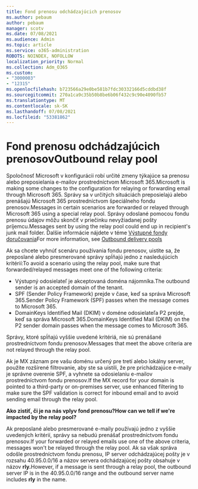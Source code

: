 ```yaml
---
title: Fond prenosu odchádzajúcich prenosov
ms.author: pebaum
author: pebaum
manager: scotv
ms.date: 07/08/2021
ms.audience: Admin
ms.topic: article
ms.service: o365-administration
ROBOTS: NOINDEX, NOFOLLOW
localization_priority: Normal
ms.collection: Adm_O365
ms.custom:
- "3000003"
- "12315"
ms.openlocfilehash: b723566a29e0be581b7fdc30332166d5cddbd38f
ms.sourcegitcommit: 270a1ca9c35b50b8be6b06f432c9c90e4090fb57
ms.translationtype: MT
ms.contentlocale: sk-SK
ms.lasthandoff: 07/08/2021
ms.locfileid: "53381862"
---
```

# <a name="outbound-relay-pool"></a><span data-ttu-id="12b7c-102">Fond prenosu odchádzajúcich prenosov</span><span class="sxs-lookup"><span data-stu-id="12b7c-102">Outbound relay pool</span></span>

<span data-ttu-id="12b7c-103">Spoločnosť Microsoft v konfigurácii robí určité zmeny týkajúce sa prenosu alebo preposielania e-mailov prostredníctvom Microsoft 365.</span><span class="sxs-lookup"><span data-stu-id="12b7c-103">Microsoft is making some changes to the configuration for relaying or forwarding email through Microsoft 365.</span></span> <span data-ttu-id="12b7c-104">Správy sa v určitých situáciách preposielajú alebo prenášajú Microsoft 365 prostredníctvom špeciálneho fondu prenosov.</span><span class="sxs-lookup"><span data-stu-id="12b7c-104">Messages in certain scenarios are forwarded or relayed through Microsoft 365 using a special relay pool.</span></span> <span data-ttu-id="12b7c-105">Správy odoslané pomocou fondu prenosu údajov môžu skončiť v priečinku nevyžiadanej pošty príjemcu.</span><span class="sxs-lookup"><span data-stu-id="12b7c-105">Messages sent by using the relay pool could end up in recipient's junk mail folder.</span></span> <span data-ttu-id="12b7c-106">Ďalšie informácie nájdete v téme [Výstupné fondy doručovania](/microsoft-365/security/office-365-security/high-risk-delivery-pool-for-outbound-messages#relay-pool)</span><span class="sxs-lookup"><span data-stu-id="12b7c-106">For more information, see [Outbound delivery pools](/microsoft-365/security/office-365-security/high-risk-delivery-pool-for-outbound-messages#relay-pool)</span></span>

<span data-ttu-id="12b7c-107">Ak sa chcete vyhnúť scenáru používania fondu prenosov, uistite sa, že preposlané alebo presmerované správy spĺňajú jedno z nasledujúcich kritérií:</span><span class="sxs-lookup"><span data-stu-id="12b7c-107">To avoid a scenario using the relay pool, make sure that forwarded/relayed messages meet one of the following criteria:</span></span>

- <span data-ttu-id="12b7c-108">Výstupný odosielateľ je akceptovaná doména nájomníka.</span><span class="sxs-lookup"><span data-stu-id="12b7c-108">The outbound sender is an accepted domain of the tenant.</span></span>
- <span data-ttu-id="12b7c-109">SPF (Sender Policy Framework) prejde v čase, keď sa správa Microsoft 365.</span><span class="sxs-lookup"><span data-stu-id="12b7c-109">Sender Policy Framework (SPF) passes when the message comes to Microsoft 365.</span></span>
- <span data-ttu-id="12b7c-110">DomainKeys Identified Mail (DKIM) v doméne odosielateľa P2 prejde, keď sa správa Microsoft 365.</span><span class="sxs-lookup"><span data-stu-id="12b7c-110">DomainKeys Identified Mail (DKIM) on the P2 sender domain passes when the message comes to Microsoft 365.</span></span>
 
<span data-ttu-id="12b7c-111">Správy, ktoré spĺňajú vyššie uvedené kritériá, nie sú prenášané prostredníctvom fondu prenosov.</span><span class="sxs-lookup"><span data-stu-id="12b7c-111">Messages that meet the above criteria are not relayed through the relay pool.</span></span>

<span data-ttu-id="12b7c-112">Ak je MX záznam pre vašu doménu určený pre tretí alebo lokálny server, použite rozšírené filtrovanie, aby ste sa uistili, že pre prichádzajúce e-maily je správne overenie SPF, a vyhnete sa odosielaniu e-mailov prostredníctvom fondu prenosov.</span><span class="sxs-lookup"><span data-stu-id="12b7c-112">If the MX record for your domain is pointed to a third-party or on-premises server, use enhanced filtering to make sure the SPF validation is correct for inbound email and to avoid sending email through the relay pool.</span></span>

<span data-ttu-id="12b7c-113">**Ako zistiť, či je na nás vplyv fond prenosu?**</span><span class="sxs-lookup"><span data-stu-id="12b7c-113">**How can we tell if we're impacted by the relay pool?**</span></span>

<span data-ttu-id="12b7c-114">Ak preposlané alebo presmerované e-maily používajú jedno z vyššie uvedených kritérií, správy sa nebudú prenášať prostredníctvom fondu prenosov.</span><span class="sxs-lookup"><span data-stu-id="12b7c-114">If your forwarded or relayed emails use one of the above criteria, messages won't be relayed through the relay pool.</span></span> <span data-ttu-id="12b7c-115">Ak sa však správa odošle prostredníctvom fondu prenosu, IP server odchádzajúcej pošty je v rozsahu 40.95.0.0/16 a názov servera odchádzajúcej pošty obsahuje v názov **rly.**</span><span class="sxs-lookup"><span data-stu-id="12b7c-115">However, if a message is sent through a relay pool, the outbound server IP is in the 40.95.0.0/16 range and the outbound server name includes **rly** in the name.</span></span>

